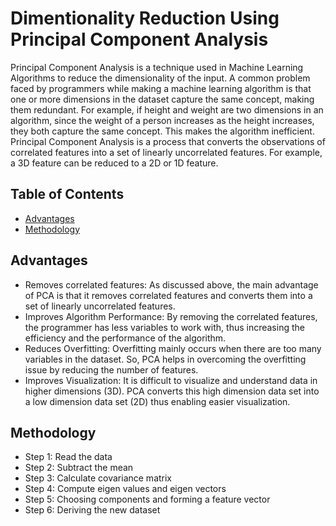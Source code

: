 # Dimentionality Reduction Using Principal Component Analysis
Principal Component Analysis is a technique used in Machine Learning Algorithms to reduce the dimensionality of the input. A common problem faced by programmers while making a machine learning algorithm is that one or more dimensions in the dataset capture the same concept, making them redundant. For example, if height and weight are two dimensions in an algorithm, since the weight of a person increases as the height increases, they both capture the same concept. This makes the algorithm inefficient. Principal Component Analysis is a process that converts the observations of correlated features into a set of linearly uncorrelated features. For example, a 3D feature can be reduced to a 2D or 1D feature.

## Table of Contents
* [Advantages](#Advantages)
* [Methodology](#Methodology)

## Advantages
* Removes correlated features: As discussed above, the main advantage of PCA is that it removes correlated features and converts them into a set of linearly uncorrelated features.
* Improves Algorithm Performance: By removing the correlated features, the programmer has less variables to work with, thus increasing the efficiency and the performance of the algorithm.
* Reduces Overfitting: Overfitting mainly occurs when there are too many variables in the dataset. So, PCA helps in overcoming the overfitting issue by reducing the number of features.
* Improves Visualization: It is difficult to visualize and understand data in higher dimensions (3D). PCA converts this high dimension data set into a low dimension data set (2D) thus enabling easier visualization.

## Methodology
* Step 1: Read the data
* Step 2: Subtract the mean
* Step 3: Calculate covariance matrix
* Step 4: Compute eigen values and eigen vectors
* Step 5: Choosing components and forming a feature vector
* Step 6: Deriving the new dataset
